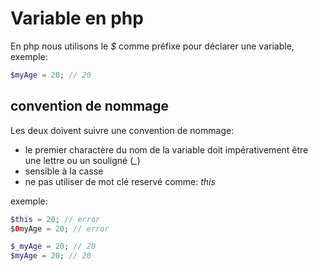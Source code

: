 # Variable en php

En php nous utilisons le *$* comme préfixe pour déclarer une variable, exemple:
```php
$myAge = 20; // 20
```

## convention de nommage

Les deux doivent suivre une convention de nommage:

- le premier charactère du nom de la variable doit impérativement être une lettre ou un souligné (*_*)
- sensible à la casse
- ne pas utiliser de mot clé reservé comme: *this*

exemple:
```php
$this = 20; // error
$0myAge = 20; // error

$_myAge = 20; // 20
$myAge = 20; // 20
```